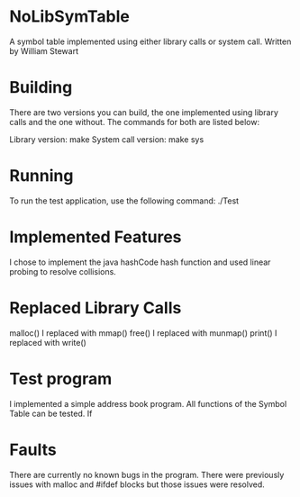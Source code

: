 # NoLibSymTable
A symbol table implemented using either library calls or system call.
Written by William Stewart

# Building
There are two versions you can build, the one implemented using library calls and
the one without. The commands for both are listed below:

Library version:    	make
System call version:	make sys

# Running
To run the test application, use the following command:
	./Test

# Implemented Features
I chose to implement the java hashCode hash function and used linear probing to resolve collisions.

# Replaced Library Calls
malloc() I replaced with mmap()
free() I replaced with munmap()
print() I replaced with write()

# Test program
I implemented a simple address book program. All functions of the Symbol Table can be tested.
If

# Faults
There are currently no known bugs in the program. There were previously issues with malloc
and #ifdef blocks but those issues were resolved.
